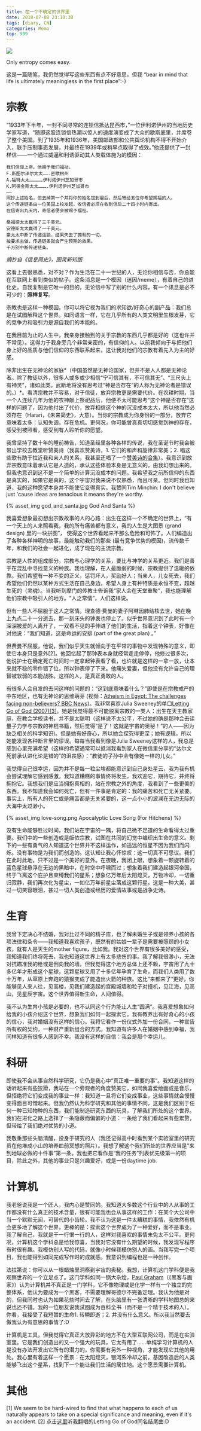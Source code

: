 ```yaml
---
title: 在一个不确定的世界里
date: 2018-07-08 23:10:38
tags: [diary, CN]
categories: Memo
top: 999
---
```


![](https://img.shields.io/badge/Lan-CN-orange)

Only entropy comes easy.

<!--more-->

这是一篇随笔，我仍然觉得写这些东西有点不好意思，但我 “bear in mind that life is ultimately meaningless in the first place”:-)



# 宗教

“1933年下半年，一封不同寻常的连锁信抵达昆西市，”一位伊利诺伊州的当地历史学家写道，“随即这股连锁信热潮以惊人的速度演变成了大众的歇斯底里，并席卷了整个美国。到了1935年和1936年，美国邮政部和公共舆论机构不得不开始介入，联手压制事态发展，并最终在1939年或稍早点取得了成效。”他还提供了一封样信——一个通过威逼和利诱驱动其人类载体施为的模因：

```
我们信仰上帝。他赐予我们福祉。
F.斯图尔泽尔太太…….密歇根州
A.福特太太……………伊利诺伊州芝加哥市
K.阿德金斯太太……….伊利诺伊州芝加哥市
……
照抄上述姓名，但去掉第一个并将你的姓名加到最后，然后寄给五位你希望赐福的人。
这个传递链条由一位美国上校发起，收信者必须在收到信后二十四小时内寄出。
在信寄出九天内，寄信者便会被赐予福祉。

桑福德太太赢得了三千美元。
安德斯太太赢得了一千美元。
豪太太中断了传递连锁，结果失去了拥有的一切。
按要求去做，传递链条就会产生预期的效果。
千万别中断传递链条。
```

*摘抄自《信息简史》，图灵新知版*

这看上去很熟悉，对不对？作为生活在二十一世纪的人，无论你相信与否，你总能在互联网上看到类似的帖子。这条消息是一个模因（迷因/meme），有着自己的进化史。自我复制是它唯一的目的，无论信中写了别的什么内容，有一个讯息是必不可少的：**照样复写**。

宗教也是这样一种模因。你可以将它视为我们的求知欲/好奇心的副产品：我们总是在试图解释这个世界。如同语言一样，它在几乎所有的人类文明里生根发芽，它的竞争力和吸引力是源自我们的本能的。

在我目前为止的人生中，我亲身接触到的关于宗教的东西几乎都是好的（这也许并不常见）。这得力于我身旁几个非常亲密的，有信仰的人。以前我倾向于与把他们身上好的品质与他们信仰的东西联系起来，这让我对他们的宗教有着先入为主的好感。


除非出生在无神论的家庭*（中国虽然是无神论国家，但并不是人人都是无神论者。除了教徒以外，很多人或多或少相信“宁可信其有，不可信其无”、“三尺头上有神灵”，诸如此类。武断地将没有思考过“神是否存在”的人称为无神论者是错误的。）*。看清宗教并不容易，对于信徒，放弃宗教更是需要代价。在农耕时期，当一个人连续几年为他的农神献上祭祀品后，他便不太可能思考“这个神是否存在”这样的问题了，因为他付出了代价，放弃相信这个神的沉没成本太大，所以他当然必须存在（Harari，《未来简史》，大意）。当你的宗教成为你身份的一部分，放弃它意味着太多：认知失调，存在危机。更何况，你可能曾真真切切感觉到神的存在，感受到被照看，感受到有人聆听你的愿望。



我曾坚持了数十年的睡前祷告，知道圣经里各种各样的传说，我在圣诞节时我会被带出学校去教堂听赞美诗（我喜欢赞美诗，1. 它们的和声和旋律非常美；2. 唱这些歌有助于拉近我和亲人的关系，我甚至还唱了一个[赞美诗的合集](http://music.163.com/#/album?id=35072594)）。我意识到放弃宗教意味着承认它是人造的，承认这些体验本身是无意义的，由我幻想出来的。但我也意识到这不是一个简单的计算沉没成本的问题。我希望我之前所信仰的东西是真实的，如果它是真的，这个宇宙对我来说不仅熟悉，而且可亲。但同时我也知道，我的这种愿望本身并不能使它变得真实。我赞同Tim Minchin: I don't believe just 'cause ideas are tenacious it means they're worthy.

{% asset_img god_and_santa.jpg  God And Santa %}

我喜爱想象最初想出宗教故事的人的心路：出生在这样一个不确定的世界上，“有一个天上的人来照看我，我的所有痛苦都有意义，我的人生是大图景 (grand design) 里的一块拼图”， 使得这个世界看起来不那么危险和可怖了。人们编造出了各种各样神明的故事，最能触动我们的那些 (最有竞争优势的模因)，流传数千年，和我们的社会一起进化，成了现在的主流宗教。

宗教是人性的组成部分。宗教与心理学的关系，要比与神学的关系更近。我们是善于在混乱中寻找意义的种族。我也理解，在人最脆弱的时候，宗教提供了温暖的依靠。我们希望有一种不变的正义，惩罚坏人，奖励好人；当亲人，儿女死去，我们希望他们仍然以某种方式生活在自己身边，希望人身上有种特质是永恒不变，超越生死的（灵魂）。当我听到摩门的传教士告诉我“家人会在天堂重聚”，我也能理解他们宗教中吸引人的地方。“人之常情”，人们这样说。

但有一些人不屈服于这人之常情。理查德·费曼的妻子阿琳因肺结核去世，她在晚上九点二十一分逝去，那一刻床头的钟表也停止了。似乎世界意识到了此时有一个深深被爱的人离开了，一双看不见的手伸进了他们的生活，指着这个钟表，好像在对他说：“我们知道，这是命运的安排 (part of the great plan) 。”

但费曼不屈服，他说，我们似乎天生就倾向于在平常的事物中发现特殊的意义，即使它本身只是意外[2]。他回忆起了那钟表本身就经常走走停停，他修过很多次，他说护士在确定死亡时间时一定拿起钟表看了看，也许就是这样的一拿一放，让本来就不稳的零件错了位，所以钟表停了下来。他痛失爱妻，但他没有允许自己的理智被软弱的本能战胜。这样的人，是真正勇敢的人。

有很多人会自发的去问这样的问题的：“这到底意味着什么？”即使是在宗教戒严的中东地区，也有无神论的思维萌芽 (视频：[Atheism in Egypt: The challenges facing non-believers? BBC News](https://www.youtube.com/watch?v=UMvFSX00PAI))。我非常喜欢Julia Sweeney的单口[Letting Go of God (2007)[3]](https://www.youtube.com/watch?v=KiU5ht5W_lk&t=1206s)。她是我觉得最不可能脱离宗教的一类人：出生在天主教家庭，在教会学校读书，并不是太聪明（这样说不太公平，不过她的确是那种会去读量子力学与宗教的神棍书籍，然后觉得“是了！这就是宇宙的奥秘！”的人——因为缺乏相关的科学知识)。但是她有好奇心，所以她会探究得更深；她有逻辑，所以她能发现各种断言里的谬误。每每当我看到像是Julia Sweeney这样的人，我总是感到心里充满希望（这样的希望通常可以抵消我看到家人在微信里分享的“达尔文死前承认进化论是错的”的沮丧感）：“教徒的子孙中会有像她一样的儿女。”



我觉得自己很幸运，因为并不是每一粒尘埃都能意识到自己身处星云，我为我有机会尝试理解它感到感激。我知道糟糕的事情终将发生，我欢迎它，期待它，并终将拥抱它。我想我们是应当拥抱真相的，站在宗教之外的角度，我看到了一些更美的东西。我不知道我会如何死亡，但有一件事是肯定的：我的痛苦和死亡无关紧要。事实上，所有人的死亡或是痛苦都是无关紧要的，这一点小小的波澜在无边无际的大海中太过渺小。

{% asset_img love-song.png  Apocalyptic Love Song (For Hitchens) %}


没有生命能够胜过时间，我们站在宇宙的一隅，将自己微不足道的生命看得太过重要。我们中的一些创造或是皈依宗教，试图在共同的幻觉中编织出生命的意义。剩下的一些有勇气的人知道这个世界并不这样运作，如遥远的恒星不因为我们而闪烁。没有事物是为我们而创造的。这认知让我心怀惊叹：这一切真不可思议。我们在此时此地，只不过是一个美好的意外。在夜晚，我闭上眼，想象着一颗旋转着的蓝色星球悬浮在无边的黑暗中，在时空中呼啸而过；想象着我们建造起银河帝国，终于飞离这个庇护且束缚我们的星系；想象亿万年后太阳熄灭，万物冷却，一切重归寂静，我们再次化为星尘，一如亿万年前星尘落成这颗行星。这是一种大美，甚过一切笑容眼泪，甚过一切人类创造或经历的爱情故事或是战争史诗。



# 生育



我曾下定决心不结婚，我对比过不同的精子库，也了解未婚生子或是领养小孩的各项法律和条令——我知道我喜欢孩子，既然有的姑娘一辈子是需要被照顾的小女孩，就有人是天生的mother figure，比如我。我对这个世界有很多美好的感受，我知道我们终将死去，我也知道这世界上有太多悲伤的事。我了解我很渺小，无法对抗瞄准我的枪或是倒向我的墙，但我觉得这个地方总体上还不赖，宇宙用了九十多亿年才形成这个星球，这颗星球又用了十多亿年孕育了生命，而我们人类用了数十万年，从草原上奔跑的猿猴变成了能造出火箭的种族。这比”来都来了“更好，你能够见人来人往，见高楼，见我们建造起的宫殿城墙和粒子对撞机，见江海，见高山，见星辰宇宙。这个世界值得新生命，人间值得。



我不认为生育小孩是必要的，也不认同这个行为能让人生“圆满”。我喜爱想象如何给我的小孩介绍这个世界，想象我们如何一起探索它。我有教养出有好奇心的小孩的信心，我对婚姻没有这样的信心。我将它看作一份仪式外加一份合同，一种宣告所有权的契约，一种财产重新组合的方式。我知道有许多人在婚姻中感到幸福，我同样知道有很多人感到不幸。我没有这样的自信：我会是那个幸运儿。



# 科研



即使我不会从事自然科学研究，它仍是我心中“真正唯一重要的事”。我知道这样的话听起来有些狡猾，我站在一个旁观者的角度赞美它，如同我喜爱绘画或是音乐，但拒绝将它们变成我的事业一样：我知道一旦将它们变成事业，这些事情就会慢慢变得面目可憎起来。但我仍然认为科学研究和其他的事情不同，这是我们区别于任何一种已知物种的东西，我们能制造研究东西的玩具，了解我们所处的这个世界。我们在进化之路上选择了一条隐蔽而偏僻的小道：一条给了我们看起来有些累赘，但带给了我们绝对优势的小道。



我敬重那些头脑清醒，投身于研究的人（我还记得高中时看到某个实验室里的研究员在他堆成小山的培养皿前冥想的照片）。我想了解这个我们所处的世界应当是“来到地球必做的十件事”第一条。我也把它看作是“我的任务”列表优先级第一的项目，除此之外，其他的事业只是兴趣爱好，或是一份daytime job. 



# 计算机



我老爸说我是一个匠人，我内心是赞同的。我知道大多数这个行业中的人从事的工作都没有什么真正的技术含量，很有可能我也会从事这样的工作：在某个大公司中当一个默默无闻，可替代的小齿轮。我不认为这是一件太糟糕的事情，我依然有机会更多地了解这个世界，更棒的是：探索这个世界成为了一种爱好，而不是事业。我了解自己，我就是干一行恨一行的人，这样对我喜欢的事情未免太不公平。更何况，计算机这个学科总是给我惊喜，当我对它没有什么期望的时候，我发现写程序有时很有趣。我模仿别人写的代码，就像小时候我模仿别人的画。当我写完一个项目，我也能得到如同完成写作时的成就感。我意识到编程也是一种创作。



法拉第说：你可以从一根蜡烛里洞察到宇宙的奥秘。我想，计算机这门学科便是我观察世界的一个立足点了。这门学科如同一锅大杂烩，[Paul Graham](https://en.wikipedia.org/wiki/Paul_Graham_(programmer))（《黑客与画家》）认为计算机并不真正是一门学科，它不像物理或是化学一样有一个独立的完整体系，他认为要成为一个黑客，不需要理解哥德尔不完备定理。我认为他是对的，但我同时也认为如果花些时间去了解，在头脑里有一张清晰的学科地图总的来说也还不错。我的一位朋友说我试图成为百科全书（而不是一个精于技术的人）。你看，我接受了我短暂的生命1. 转瞬即逝；2. 并没有什么意义。所以我当然要去做我认为有意思的事情了:D



计算机是工具，但我觉得它真正大放异彩的地方不在大型互联网公司，而是在实验室里。它是我们创造出的又一个强大的玩具，它太有用了……单纯学习计算机的人是没有办法开发出它所有的潜力的，你需要有另外一种视角，才能发现它其他的用处。我心里有着这样一个愿景：在太阳熄灭，银河系冷却之前，基因改造后的人类能够飞出这个星系，找到下一个能让我们生活的居住地。这个愿景需要计算机。



# 其他

[1] We seem to be hard-wired to find that what happens to each of us naturally appears to take on a special significance and meaning, even if it's an accident.
[2] 点击[这里](http://music.163.com/#/m/song?id=553431456&userid=124192403)听我翻唱的Letting Go of God同名结尾曲:D